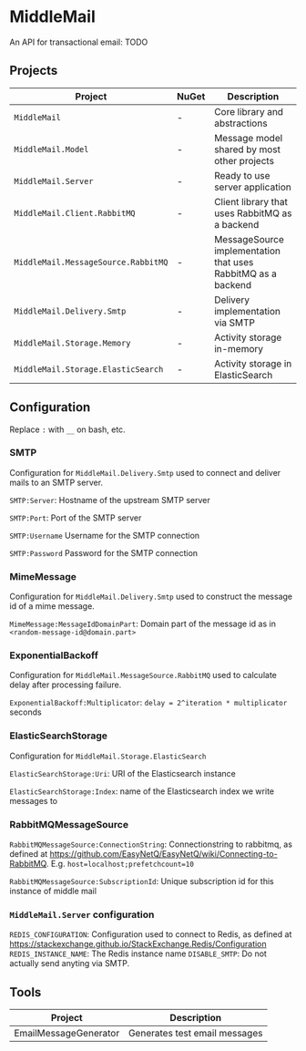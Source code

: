 # MiddleMail

An API for transactional email: TODO

## Projects

| Project                               | NuGet     | Description |
|  -----------------------------------  |  -------  |  -----------------------------------------------------------  |
| `MiddleMail`                          | -         | Core library and abstractions                                 |
| `MiddleMail.Model`                    | -         | Message model shared by most other projects                   |
| `MiddleMail.Server`                   | -         | Ready to use server application                               |
| `MiddleMail.Client.RabbitMQ`          | -         | Client library that uses RabbitMQ as a backend                |
| `MiddleMail.MessageSource.RabbitMQ`   | -         | MessageSource implementation that uses RabbitMQ as a backend  |
| `MiddleMail.Delivery.Smtp`            | -         | Delivery implementation via SMTP                              |
| `MiddleMail.Storage.Memory`           | -         | Activity storage in-memory                                    |
| `MiddleMail.Storage.ElasticSearch`    | -         | Activity storage in ElasticSearch                             |

## Configuration

Replace `:` with `__` on bash, etc.

### SMTP

Configuration for `MiddleMail.Delivery.Smtp` used to connect and deliver mails to an SMTP server.

`SMTP:Server`: Hostname of the upstream SMTP server

`SMTP:Port`: Port of the SMTP server

`SMTP:Username` Username for the SMTP connection

`SMTP:Password` Password for the SMTP connection

### MimeMessage

Configuration for `MiddleMail.Delivery.Smtp` used to construct the message id of a mime message.

`MimeMessage:MessageIdDomainPart`: Domain part of the message id as in `<random-message-id@domain.part>`

### ExponentialBackoff

Configuration for `MiddleMail.MessageSource.RabbitMQ` used to calculate delay after processing failure.

`ExponentialBackoff:Multiplicator`: `delay = 2^iteration * multiplicator` seconds

### ElasticSearchStorage

Configuration for `MiddleMail.Storage.ElasticSearch` 

`ElasticSearchStorage:Uri`: URI of the Elasticsearch instance

`ElasticSearchStorage:Index`: name of the Elasticsearch index we write messages to

### RabbitMQMessageSource

`RabbitMQMessageSource:ConnectionString`: Connectionstring to rabbitmq, as defined at https://github.com/EasyNetQ/EasyNetQ/wiki/Connecting-to-RabbitMQ. E.g. `host=localhost;prefetchcount=10`

`RabbitMQMessageSource:SubscriptionId`: Unique subscription id for this instance of middle mail

### `MiddleMail.Server` configuration

`REDIS_CONFIGURATION`: Configuration used to connect to Redis, as defined at https://stackexchange.github.io/StackExchange.Redis/Configuration
`REDIS_INSTANCE_NAME`: The Redis instance name
`DISABLE_SMTP`: Do not actually send anyting via SMTP.

## Tools

| Project               | Description                    |
| --------------------- | ------------------------------ |
| EmailMessageGenerator | Generates test email messages  |

